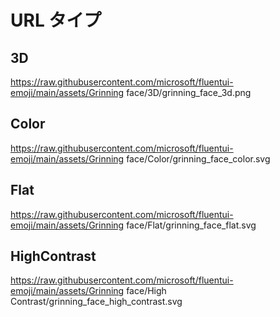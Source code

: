 # URL タイプ

## 3D

https://raw.githubusercontent.com/microsoft/fluentui-emoji/main/assets/Grinning face/3D/grinning_face_3d.png

## Color

https://raw.githubusercontent.com/microsoft/fluentui-emoji/main/assets/Grinning face/Color/grinning_face_color.svg

## Flat

https://raw.githubusercontent.com/microsoft/fluentui-emoji/main/assets/Grinning face/Flat/grinning_face_flat.svg

## HighContrast

https://raw.githubusercontent.com/microsoft/fluentui-emoji/main/assets/Grinning face/High Contrast/grinning_face_high_contrast.svg

